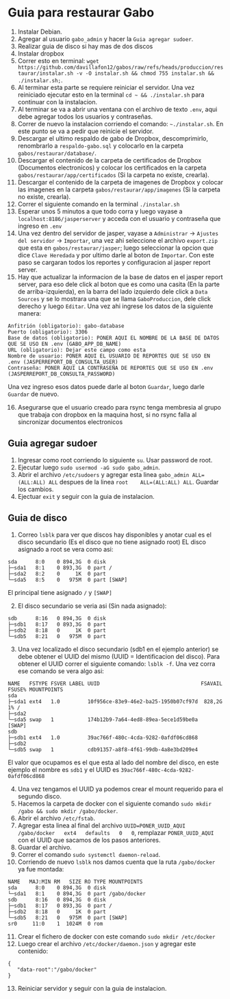 # Guia para restaurar Gabo

1) Instalar Debian.
2) Agregar al usuario `gabo_admin` y hacer la `Guia agregar sudoer`.
3) Realizar guia de disco si hay mas de dos discos
4) Instalar dropbox
5) Correr esto en terminal: `wget https://github.com/davillafon12/gabos/raw/refs/heads/produccion/restaurar/instalar.sh -v -O instalar.sh && chmod 755 instalar.sh && ./instalar.sh;`.
6) Al terminar esta parte se requiere reiniciar el servidor. Una vez reiniciado ejecutar esto en la terminal `cd ~ && ./instalar.sh` para continuar con la instalacion.
7) Al terminar se va a abrir una ventana con el archivo de texto `.env`, aqui debe agregar todos los usuarios y contraseñas.
8) Correr de nuevo la instalacion corriendo el comando: `~./instalar.sh`. En este punto se va a pedir que reinicie el servidor.
9) Descargar el ultimo respaldo de gabo de Dropbox, descomprimirlo, renombrarlo a `respaldo-gabo.sql` y colocarlo en la carpeta `gabos/restaurar/database/`.
10) Descargar el contenido de la carpeta de certificados de Dropbox (Documentos electronicos) y colocar los certificados en la carpeta `gabos/restaurar/app/certificados` (Si la carpeta no existe, crearla).
11) Descargar el contenido de la carpeta de imagenes de Dropbox y colocar las imagenes en la carpeta `gabos/restaurar/app/imagenes` (Si la carpeta no existe, crearla).
12) Correr el siguiente comando en la terminal `./instalar.sh`
13) Esperar unos 5 minutos a que todo corra y luego vayase a `localhost:8186/jasperserver` y acceda con el usuario y contraseña que ingreso en `.env`
14) Una vez dentro del servidor de jasper, vayase a `Administrar` -> `Ajustes del servidor` -> `Importar`, una vez ahi seleccione el archivo `export.zip` que esta en `gabos/restaurar/jasper`; luego seleccionar la opcion que dice `Clave Heredada` y por ultimo darle al boton de `Importar`. Con este paso se cargaran todos los reportes y configuracion al jasper report server.
15) Hay que actualizar la informacion de la base de datos en el jasper report server, para eso dele click al boton que es como una casita (En la parte de arriba-izquierda), en la barra del lado izquierdo dele click a `Data Sources` y se lo mostrara una que se llama `GaboProduccion`, dele click derecho y luego `Editar`. Una vez ahi ingrese los datos de la siguiente manera:
```
Anfitrión (obligatorio): gabo-database
Puerto (obligatorio): 3306
Base de datos (obligatorio): PONER AQUI EL NOMBRE DE LA BASE DE DATOS QUE SE USO EN .env (GABO_APP_DB_NAME)
URL (obligatorio): Dejar este campo como esta
Nombre de usuario: PONER AQUI EL USUARIO DE REPORTES QUE SE USO EN .env (JASPERREPORT_DB_CONSULTA_USER)
Contraseña: PONER AQUI LA CONTRASEÑA DE REPORTES QUE SE USO EN .env (JASPERREPORT_DB_CONSULTA_PASSWORD)
```
Una vez ingreso esos datos puede darle al boton `Guardar`, luego darle `Guardar` de nuevo.

16) Asegurarse que el usuario creado para rsync tenga membresia al grupo que trabaja con dropbox en la maquina host, si no rsync falla al sincronizar documentos electronicos

## Guia agregar sudoer
1) Ingresar como root corriendo lo siguiente `su`. Usar password de root.
2) Ejecutar luego `sudo usermod -aG sudo gabo_admin`.
3) Abrir el archivo `/etc/sudoers` y agregar esta linea `gabo_admin ALL=(ALL:ALL) ALL` despues de la linea `root    ALL=(ALL:ALL) ALL`. Guardar los cambios.
4) Ejectuar `exit` y seguir con la guia de instalacion.

## Guia de disco
1) Correo `lsblk` para ver que discos hay disponibles y anotar cual es el disco secundario (Es el disco que no tiene asignado root) EL disco asignado a root se vera como asi: 
```NAME   MAJ:MIN RM   SIZE RO TYPE MOUNTPOINTS
sda      8:0    0 894,3G  0 disk 
├─sda1   8:1    0 893,3G  0 part /
├─sda2   8:2    0     1K  0 part 
└─sda5   8:5    0   975M  0 part [SWAP]
```
El principal tiene asignado `/` y `[SWAP]`

2) El disco secundario se veria asi (Sin nada asignado):
```
sdb      8:16   0 894,3G  0 disk 
├─sdb1   8:17   0 893,3G  0 part 
├─sdb2   8:18   0     1K  0 part 
└─sdb5   8:21   0   975M  0 part 
```
3) Una vez localizado el disco secundario (sdb1 en el ejemplo anterior) se debe obtener el UUID del mismo (UUID = Identificacion del disco). Para obtener el UUID correr el siguiente comando: `lsblk -f`. Una vez corra ese comando se vera algo asi:
```
NAME   FSTYPE FSVER LABEL UUID                                 FSAVAIL FSUSE% MOUNTPOINTS
sda                                                                           
├─sda1 ext4   1.0         10f956ce-83e9-46e2-ba25-1950b07cf97d  828,2G     1% /
├─sda2                                                                        
└─sda5 swap   1           174b12b9-7a64-4ed8-89ea-5ece1d59be0a                [SWAP]
sdb                                                                           
├─sdb1 ext4   1.0         39ac766f-480c-4cda-9282-0afdf06cd868            
├─sdb2                                                                        
└─sdb5 swap   1           cdb91357-a8f8-4f61-99db-4a8e3bd209e4  
```
El valor que ocupamos es el que esta al lado del nombre del disco, en este ejemplo el nombre es `sdb1` y el UUID es `39ac766f-480c-4cda-9282-0afdf06cd868`

4) Una vez tengamos el UUID ya podemos crear el mount requerido para el segundo disco. 
5) Hacemos la carpeta de docker con el siguiente comando `sudo mkdir /gabo && sudo mkdir /gabo/docker`.
6) Abrir el archivo `/etc/fstab`.
7) Agregar esta linea al final del archivo `UUID=PONER_UUID_AQUI   /gabo/docker   ext4   defaults   0   0`, remplazar `PONER_UUID_AQUI` con el UUID que sacamos de los pasos anteriores.
8) Guardar el archivo.
9) Correr el comando `sudo systemctl daemon-reload`.
10) Corriendo de nuevo `lsblk` nos damos cuenta que la ruta `/gabo/docker` ya fue montada:
```
NAME   MAJ:MIN RM   SIZE RO TYPE MOUNTPOINTS
sda      8:0    0 894,3G  0 disk 
└─sda1   8:1    0 894,3G  0 part /gabo/docker
sdb      8:16   0 894,3G  0 disk 
├─sdb1   8:17   0 893,3G  0 part /
├─sdb2   8:18   0     1K  0 part 
└─sdb5   8:21   0   975M  0 part [SWAP]
sr0     11:0    1  1024M  0 rom  
```
11) Crear el fichero de docker con este comando `sudo mkdir /etc/docker`
12) Luego crear el archivo `/etc/docker/daemon.json` y agregar este contenido:
```
{ 
   "data-root":"/gabo/docker" 
}
```
13) Reiniciar servidor y seguir con la guia de instalacion.